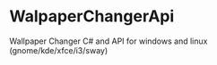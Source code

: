 # WalpaperChangerApi

Wallpaper Changer C#  and API for windows and linux (gnome/kde/xfce/i3/sway)

